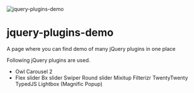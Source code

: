
![jquery-plugins-demo](https://user-images.githubusercontent.com/24684808/122671424-1a5d4180-d1e4-11eb-9e53-da8629acaa2a.jpg)

# jquery-plugins-demo
A page where you can find demo of many jQuery plugins in one place

Following jQuery plugins are used.
* Owl Carousel 2
* Flex slider
Bx slider
Swiper
Round slider
Mixitup
Filterizr
TwentyTwenty
TypedJS
Lightbox (Magnific Popup)
